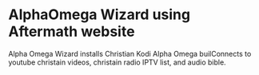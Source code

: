 # AlphaOmega Wizard using Aftermath website

Alpha Omega Wizard installs Christian Kodi Alpha Omega builConnects to youtube christain videos, christain radio IPTV list, and audio bible.
